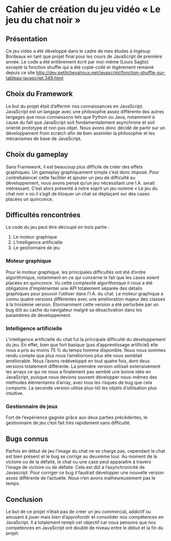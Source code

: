 # Cahier de création du jeu vidéo « Le jeu du chat noir »

## Présentation
Ce jeu vidéo a été développé dans le cadre de mes études à Ingésup Bordeaux en tant que projet final pour les cours de JavaScript de première année.
Le code a été entièrement écrit par moi-même (Louis Saglio) excepté la fonction shuffle qui a été copié-collé et légèrement remanié depuis ce site http://dev.petitchevalroux.net/javascript/fonction-shuffle-sur-tableau-javascript.349.html

## Choix du Framework
Le but du projet était d’affermir nos connaissances en JavaScript.
JavaScript est un langage avec une philosophie assez différente des autres langages que nous connaissons tels que Python ou Java, notamment à cause du fait que JavaScript soit fondamentalement asynchrone et soit orienté prototype et non pas objet.
Nous avons donc décidé de partir sur un développement from scratch afin de bien assimiler la philosophie et les mécanismes de base de JavaScript.

## Choix du gameplay
Sans Framework, il est beaucoup plus difficile de créer des effets graphiques. Un gameplay graphiquement simple c’est donc imposé. Pour contrebalancer cette faciliter et ajouter un peu de difficulté au développement, nous avons pensé qu’un jeu nécessitant une I.A. serait intéressant.
C’est alors présenté à notre esprit un jeu nommé « Le jeu du chat noir » où il s’agit de bloquer un chat se déplaçant sur des cases placées un quinconce. 

## Difficultés rencontrées
Le code du jeu peut être découpé en trois partie :
1.	Le moteur graphique
2.	L’intelligence artificielle
3.	Le gestionnaire de jeu
### Moteur graphique
Pour le moteur graphique, les principales difficultés ont été d’ordre algorithmique, notamment en ce qui concerne le fait que les cases soient placées en quinconce.
Vu cette complexité algorithmique il nous a été obligatoire d’implémenter une API totalement séparée des détails graphiques pour pouvoir l’utiliser dans l’I.A. du chat.
Le moteur graphique a connu quatre versions différentes avec une amélioration majeur des classes à la troisième version. Étonnamment cette version a été perturbée par un bug dût au cache du navigateur malgré sa désactivation dans les paramètres de développement.
### Intelligence artificielle
L’intelligence artificielle du chat fut la principale difficulté du développement du jeu. En effet, bien que fort basique (pas d’apprentissage artificiel) elle nous a pris au moins 75 % du temps homme disponible. Nous nous sommes rendu compte que plus nous l’améliorions plus elle nous semblait améliorable.
Nous l’avons redéveloppé en tout quatre fois, dont deux versions totalement différente.
La première version utilisait extensivement les arrays ce qui ne nous a finalement pas semblé une bonne idée en JavaScript, puisque nous devions souvent développer nous-mêmes des méthodes élémentaires d’array, avec tous les risques de bug que cela comporte.
La seconde version utilise plus-tôt les objets d’utilisation plus intuitive.
### Gestionnaire de jeux
Fort de l’expérience gagnée grâce aux deux parties précédentes, le gestionnaire de jeu c’est fait très rapidement sans difficulté.
## Bugs connus
Parfois en début de jeu l’image du chat ne se charge pas, cependant le chat est bien présent et le bug se corrige au deuxième tour.
Au moment de la victoire ou de la défaite, le chat ou une case peut apparaitre à travers l’image de victoire ou de défaite. Cela est dût à l’asynchronicité de Javascript. Pour corriger ce bug il faudrait développer une nouvelle version assez différente de l’actuelle. Nous n’en avons malheureusement pas le temps.

## Conclusion
Le but de ce projet n’était pas de créer un jeu commercial, addictif ou amusant à jouer mais bien d’approfondir et consolider nos compétences en JavaScript. Il a totalement rempli cet objectif car nous pensons que nos compétences en JavaScript ont doublé de niveau entre le début et la fin du projet.
